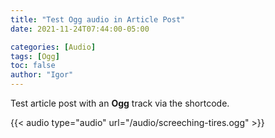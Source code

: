 ```yaml
---
title: "Test Ogg audio in Article Post"
date: 2021-11-24T07:44:00-05:00

categories: [Audio]
tags: [Ogg]
toc: false
author: "Igor"
---
```


Test article post with an **Ogg** track via the shortcode.

<!--more-->

{{< audio type="audio" url="/audio/screeching-tires.ogg" >}}

